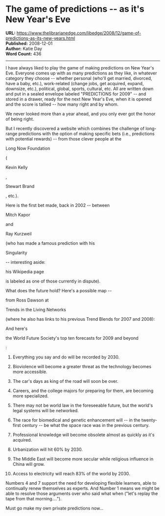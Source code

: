 # The game of predictions -- as it's New Year's Eve

**URL:** https://www.thelibrarianedge.com/libedge/2008/12/game-of-predictions-as-its-new-years.html  
**Published:** 2008-12-01  
**Author:** Katie Day  
**Word Count:** 436

---

I have always liked to play the game of making predictions on New Year's Eve.  Everyone comes up with as many predictions as they like, in whatever category they choose -- whether personal (who'll get married, divorced, have a baby, etc.), work-related (change jobs, get acquired, expand, downsize, etc.), political, global, sports, cultural, etc.   All are written down and put in a sealed envelope labeled "PREDICTIONS for 2009" -- and stored in a drawer, ready for the next New Year's Eve, when it is opened and the score is tallied -- how many right and by whom.

We never looked more than a year ahead, and you only ever got the honor of being right.

But I recently discovered a website which combines the challenge of long-range predictions with the option of making specific bets (i.e., predictions with potential rewards) -- from those clever people at the

Long Now Foundation

(

Kevin Kelly

,

Stewart Brand

, etc.).

Here is the first bet made, back in 2002 -- between

Mitch Kapor

and

Ray Kurzweil

(who has made a famous prediction with his

Singularity

-- interesting aside:

his Wikipedia page

is labeled as one of those currently in dispute).

What does the future hold?  Here's a possible map --

from Ross Dawson at

Trends in the Living Networks

(where he also has links to his previous Trend Blends for 2007 and 2008):

And here's

the World Future Society's top ten forecasts for 2009 and beyond

:

1.  Everything you say and do will be recorded by 2030.

2. Bioviolence will become a greater threat as the technology becomes more accessible.

3.  The car's days as king of the road will soon be over.

4.  Careers, and the college majors for preparing for them, are becoming more specialized.

5.  There may not be world law in the foreseeable future, but the world's legal systems will be networked.

6.  The race for biomedical and genetic enhancement will -- in the twenty-first century -- be what the space race was in the previous century.

7.  Professional knowledge will become obsolete almost as quickly as it's acquired.

8.  Urbanization will hit 60% by 2030.

9.  The Middle East will become more secular while religious influence in China will grow.

10.  Access to electricity will reach 83% of the world by 2030.

Numbers 4 and 7 support the need for developing flexible learners, able to continually renew themselves as experts.  And Number 1 means we might be able to resolve those arguments over who said what when ("let's replay the tape from that morning....").

Must go make my own private predictions now...
